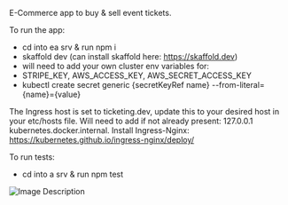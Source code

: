 E-Commerce app to buy & sell event tickets.

To run the app:

- cd into ea srv & run npm i
- skaffold dev (can install skaffold here: https://skaffold.dev)
- will need to add your own cluster env variables for:
- STRIPE_KEY, AWS_ACCESS_KEY, AWS_SECRET_ACCESS_KEY
- kubectl create secret generic {secretKeyRef name} --from-literal={name}={value}

The Ingress host is set to ticketing.dev, update this to your desired host in your etc/hosts file.
Will need to add if not already present: 127.0.0.1 kubernetes.docker.internal.
Install Ingress-Nginx: https://kubernetes.github.io/ingress-nginx/deploy/

To run tests:

- cd into a srv & run npm test

![Image Description](https://i.ibb.co/Km0nLJt/Screen-Shot-2024-05-01-at-2-36-58-PM.png)
